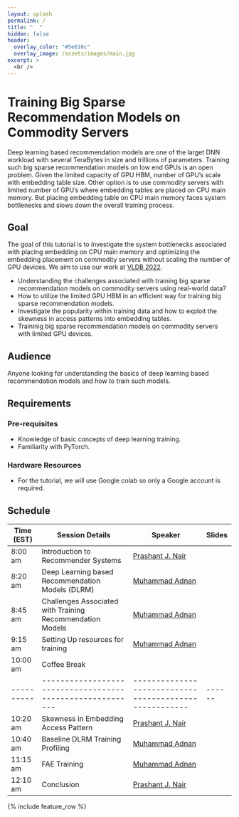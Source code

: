 ```yaml
---
layout: splash
permalink: /
title: "  "
hidden: false
header:
  overlay_color: "#5e616c"
  overlay_image: /assets/images/main.jpg
excerpt: >
  <br />   
---
```

# Training Big Sparse Recommendation Models on Commodity Servers

Deep learning based recommendation models are one of the larget DNN workload with several TeraBytes in size and trillions of parameters. Training such big sparse recommendation models on low end GPUs is an open problem. Given the limited capacity of GPU HBM, number of GPU’s scale with embedding table size. Other option is to use commodity servers with limited number of GPU’s where embedding tables are placed on CPU main memory. But placing embedding table on CPU main memory faces system bottlenecks and slows down the overall training process.

## Goal

The goal of this tutorial is to investigate the system bottlenecks associated with placing embedding on CPU main memory and optimizing the embedding placement on commodity servers without scaling the number of GPU devices. We aim to use our work at [VLDB 2022](https://dl.acm.org/doi/10.14778/3485450.3485462).

- Understanding the challenges associated with training big sparse recommendation models on commodity servers using real-world data?
- How to utilize the limited GPU HBM in an efficient way for training big sparse recommendation models.
- Investigate the popularity within training data and how to exploit the skewness in access patterns into embedding tables.
- Traininig big sparse recommendation models on commodity servers with limited GPU devices.

## Audience

Anyone looking for understanding the basics of deep learning based recommendation models and how to train such models.

## Requirements

### Pre-requisites
- Knowledge of basic concepts of deep learning training.
- Familiarity with PyTorch.

### Hardware Resources
- For the tutorial, we will use Google colab so only a Google account is required.


## Schedule

| Time (EST) | Session Details                                           | Speaker                                                | Slides |
| -----------| --------------------------------------------------------- | ------------------------------------------------------ | ------ |
| 8:00 am    | Introduction to Recommender Systems                       | [Prashant J. Nair](https://prashantnair.bitbucket.io/) |        |
| 8:20 am    | Deep Learning based Recommendation Models (DLRM)          | [Muhammad Adnan](http://people.ece.ubc.ca/adnan/)      |        |
| 8:45 am    | Challenges Associated with Training Recommendation Models | [Muhammad Adnan](http://people.ece.ubc.ca/adnan/)      |        |
| 9:15 am    | Setting Up resources for training                         | [Muhammad Adnan](http://people.ece.ubc.ca/adnan/)      |        |
| 10:00 am   | Coffee Break                                              |                                                        |        |
| ---------- | --------------------------------------------------------- | ------------------------------------------------------ | ------ |
| 10:20 am   | Skewness in Embedding Access Pattern                      | [Prashant J. Nair](https://prashantnair.bitbucket.io/) |        |
| 10:40 am   | Baseline DLRM Training Profiling                          | [Muhammad Adnan](http://people.ece.ubc.ca/adnan/)      |        |
| 11:15 am   | FAE Training                                              | [Muhammad Adnan](http://people.ece.ubc.ca/adnan/)      |        |
| 12:10 am   | Conclusion                                                | [Prashant J. Nair](https://prashantnair.bitbucket.io/) |        |



{% include feature_row %}

